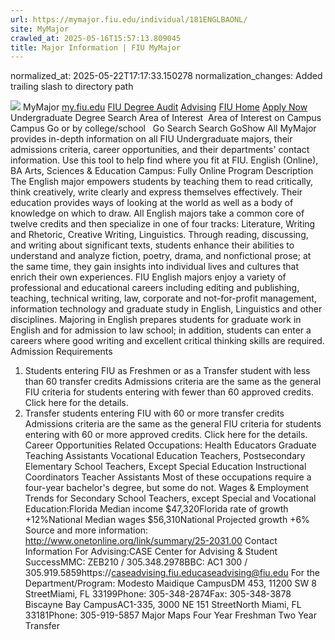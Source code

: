 ```yaml
---
url: https://mymajor.fiu.edu/individual/181ENGLBAONL/
site: MyMajor
crawled_at: 2025-05-16T15:57:13.809045
title: Major Information | FIU MyMajor
---
```

normalized_at: 2025-05-22T17:17:33.150278
normalization_changes: Added trailing slash to directory path

![](https://mymajor.fiu.edu/assets/logo-T4VPR2BI.png)
MyMajor
[my.fiu.edu](https://my.fiu.edu/)
[FIU Degree Audit](https://dasa.fiu.edu/all-departments/advising/panther-success-hub/panther-degree-audit/)
[Advising](https://advising.fiu.edu)
[FIU Home](https://www.fiu.edu/)
[Apply Now](https://admissions.fiu.edu/)
Undergraduate Degree Search
Area of Interest
​
Area of Interest
on
Campus
​
Campus
Go
or by college/school
​
​
Go
Search
Search
GoShow All
MyMajor provides in-depth information on all FIU Undergraduate majors, their admissions criteria, career opportunities, and their departments' contact information. Use this tool to help find where you fit at FIU.
English (Online),
BA
Arts, Sciences & Education
Campus:
Fully Online
Program Description
The English major empowers students by teaching them to read critically, think creatively, write clearly and express themselves effectively. Their education provides ways of looking at the world as well as a body of knowledge on which to draw. All English majors take a common core of twelve credits and then specialize in one of four tracks: Literature, Writing and Rhetoric, Creative Writing, Linguistics. Through reading, discussing, and writing about significant texts, students enhance their abilities to understand and analyze fiction, poetry, drama, and nonfictional prose; at the same time, they gain insights into individual lives and cultures that enrich their own experiences. FIU English majors enjoy a variety of professional and educational careers including editing and publishing, teaching, technical writing, law, corporate and not-for-profit management, information technology and graduate study in English, Linguistics and other disciplines. Majoring in English prepares students for graduate work in English and for admission to law school; in addition, students can enter a careers where good writing and excellent critical thinking skills are required.
Admission Requirements
1. Students entering FIU as Freshmen or as a Transfer student with less than 60 transfer credits
Admissions criteria are the same as the general FIU criteria for students entering with fewer than 60 approved credits. Click here for the details.
2. Transfer students entering FIU with 60 or more transfer credits
Admissions criteria are the same as the general FIU criteria for students entering with 60 or more approved credits. Click here for the details.
Career Opportunities
Related Occupations:
Health Educators Graduate Teaching Assistants Vocational Education Teachers, Postsecondary Elementary School Teachers, Except Special Education Instructional Coordinators Teacher Assistants
Most of these occupations require a four-year bachelor's degree, but some do not.
Wages & Employment Trends for Secondary School Teachers, except Special and Vocational Education:Florida Median income $47,320Florida rate of growth +12%National Median wages $56,310National Projected growth +6%
Source and more information: http://www.onetonline.org/link/summary/25-2031.00
Contact Information
For Advising:CASE Center for Advising & Student SuccessMMC: ZEB210 / 305.348.2978BBC: AC1 300 / 305.919.5859https://caseadvising.fiu.educaseadvising@fiu.edu
For the Department/Program:
Modesto Maidique CampusDM 453, 11200 SW 8 StreetMiami, FL 33199Phone: 305-348-2874Fax: 305-348-3878
Biscayne Bay CampusAC1-335, 3000 NE 151 StreetNorth Miami, FL 33181Phone: 305-919-5857
Major Maps
Four Year Freshman
Two Year Transfer
